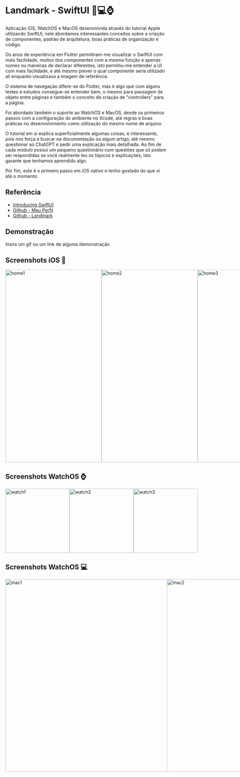 
# Landmark - SwiftUI 📱💻⌚️

Aplicação iOS, WatchOS e MacOS desenvolvida através do tutorial Apple utilizando SwiftUI, nele abordamos interessantes conceitos sobre a criação de componentes, padrão de arquitetura, boas práticas de organização e código.

Os anos de experiência em Flutter permitiram-me visualizar o SwiftUI com mais facilidade, muitos dos componentes com a mesma função e apenas nomes ou maneiras de declarar diferentes, isto permitiu-me entender a UI com mais facilidade, e até mesmo prever o qual componente seria utilizado ali enquanto visualizava a imagem de referência.

O sistema de navegação difere-se do Flutter, mas é algo que com alguns testes e estudos consegue-se entender bem, o mesmo para passagem de objeto entre páginas e também o conceito de criação de "controllers" para a página.

Foi abordado também o suporte ao WatchOS e MacOS, desde os primeiros passos com a configuração do ambiente no Xcode, até regras e boas práticas no desenvolvimento como utilização do mesmo nome de arquivo.

O tutorial em si explica superficialmente algumas coisas, é interessante, pois nos força a buscar na documentação ou algum artigo, até mesmo questionar ao ChatGPT e pedir uma explicação mais detalhada. Ao fim de cada módulo possui um pequeno questionário com questões que só podem ser respondidas se você realmente leu os tópicos e explicações, isto garante que tenhamos aprendido algo.

Por fim, este é o primeiro passo em iOS nativo e tenho gostado do que vi até o momento.



## Referência

 - [Introducing SwiftUI](https://developer.apple.com/tutorials/swiftui)
 - [Github - Meu Perfil](https://github.com/DevLSerrano)
 - [Github - Landmark](https://github.com/DevLSerrano/Landmarks)



## Demonstração

Insira um gif ou um link de alguma demonstração


## Screenshots iOS 📱

<div style="display: flex; justify-content: space-between;">
  <img src="https://github.com/DevLSerrano/Landmarks/assets/62712813/100d055c-9740-4b53-97db-0fc28851442b" alt="home1" width="300" height="600">
  <img src="https://github.com/DevLSerrano/Landmarks/assets/62712813/a62427c6-f9ad-4f84-bac5-74fa5298bc89" alt="home2" width="300" height="600">
  <img src="https://github.com/DevLSerrano/Landmarks/assets/62712813/2f9f834a-3fda-47b4-89c3-661e0023b0a9" alt="home3" width="300" height="600">
</div>

## Screenshots WatchOS ⌚️

<div style="display: flex; justify-content: space-between;">
  <img src="https://github.com/DevLSerrano/Landmarks/assets/62712813/787704c2-6d58-46a5-8724-76ebbc278504" alt="watch1" width="200" height="200">
  <img src="https://github.com/DevLSerrano/Landmarks/assets/62712813/04671458-e9d9-41ef-a669-f66e9bcd89c9" alt="watch2" width="200" height="200">
  <img src="https://github.com/DevLSerrano/Landmarks/assets/62712813/2c13a3e0-e774-4214-8475-7b9448bf9d12" alt="watch3" width="200" height="200">
</div>

## Screenshots WatchOS 💻

<div style="display: flex; justify-content: space-between;">
  <img src="https://github.com/DevLSerrano/Landmarks/assets/62712813/54ac72c7-8d53-42c4-a69a-5364328998ad" alt="mac1" width="900" height="600">
  <img src="https://github.com/DevLSerrano/Landmarks/assets/62712813/09841c84-4086-43ac-81da-e8ef65e40008" alt="mac2" width="900" height="600">
  <img src="https://github.com/DevLSerrano/Landmarks/assets/62712813/12a4b3f0-f82a-47fa-a6ee-28669597ed70" alt="mac3" width="900" height="600">
  <img src="https://github.com/DevLSerrano/Landmarks/assets/62712813/27793c99-5e6d-4b6c-b80a-c2605cc0d1e1" alt="mac4" width="900" height="200">
</div>
 





